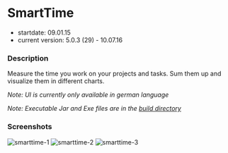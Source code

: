 # SmartTime

- startdate: 09.01.15
- current version: 5.0.3 (29) - 10.07.16

### Description

Measure the time you work on your projects and tasks.
Sum them up and visualize them in different charts.

_Note: UI is currently only available in german language_

_Note: Executable Jar and Exe files are in the [build directory](build/)_

### Screenshots

![smarttime-1](https://cloud.githubusercontent.com/assets/16324894/19945842/34fc31a4-a142-11e6-8c0a-fa3d99a3a7c2.png)
![smarttime-2](https://cloud.githubusercontent.com/assets/16324894/19945843/36232e2a-a142-11e6-8b27-69338987dbeb.png)
![smarttime-3](https://cloud.githubusercontent.com/assets/16324894/19945844/36eca17e-a142-11e6-9439-d29a2dbae6d9.png)
